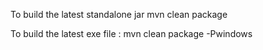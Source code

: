 
To build the latest standalone jar 
    mvn clean package 

To build the latest exe file :
    mvn clean package -Pwindows
    